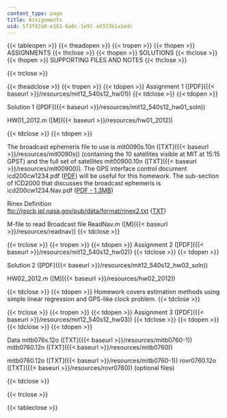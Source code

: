 ```yaml
---
content_type: page
title: Assignments
uid: 5f3f82a0-e181-6a0c-1e91-ad333b1a1edc
---
```


{{< tableopen >}}
{{< theadopen >}}
{{< tropen >}}
{{< thopen >}}
ASSIGNMENTS
{{< thclose >}}
{{< thopen >}}
SOLUTIONS
{{< thclose >}}
{{< thopen >}}
SUPPORTING FILES AND NOTES
{{< thclose >}}

{{< trclose >}}

{{< theadclose >}}
{{< tropen >}}
{{< tdopen >}}
Assignment 1 ([PDF]({{< baseurl >}}/resources/mit12_540s12_hw01))
{{< tdclose >}}
{{< tdopen >}}


Solution 1 ([PDF]({{< baseurl >}}/resources/mit12_540s12_hw01_soln))

HW01\_2012.m ([M]({{< baseurl >}}/resources/hw01_2012))


{{< tdclose >}}
{{< tdopen >}}


The broadcast ephemeris file to use is mit0090s.10n ([TXT]({{< baseurl >}}/resources/mit0090s)) (containing the 10 satellites visible at MIT at 15:15 GPST) and the full set of satellites mit00900.10n ([TXT]({{< baseurl >}}/resources/mit00900)). The GPS interface control document icd200cw1234.pdf ([PDF](http://geoweb.mit.edu/~tah/icd200c123.pdf)) will be useful for this homework. The sub-section of ICD2000 that discusses the broadcast ephemeris is icd200cw1234.Nav.pdf ([PDF - 1.3MB](http://geoweb.mit.edu/~tah/12.540/icd200cw1234.Nav.pdf))

Rinex Definition  
ftp://igscb.jpl.nasa.gov/pub/data/format/rinex2.txt ([TXT](./resolveuid/102743cfd6f15a1d208bb4a924f7c134))

M-file to read Broadcast file ReadNav.m ([M]({{< baseurl >}}/resources/readnav))
{{< tdclose >}}

{{< trclose >}}
{{< tropen >}}
{{< tdopen >}}
Assignment 2 ([PDF]({{< baseurl >}}/resources/mit12_540s12_hw02))
{{< tdclose >}}
{{< tdopen >}}


Solution 2 ([PDF]({{< baseurl >}}/resources/mit12_540s12_hw02_soln))

HW02\_2012.m ([M]({{< baseurl >}}/resources/hw02_2012))


{{< tdclose >}}
{{< tdopen >}}
Homework covers estimation methods using simple linear regression and GPS-like clock problem.
{{< tdclose >}}

{{< trclose >}}
{{< tropen >}}
{{< tdopen >}}
Assignment 3 ([PDF]({{< baseurl >}}/resources/mit12_540s12_hw03))
{{< tdclose >}}
{{< tdopen >}}
 
{{< tdclose >}}
{{< tdopen >}}


Data mitb076s.12o ([TXT]({{< baseurl >}}/resources/mitb0760-1)) mitb0760.12n ([TXT]({{< baseurl >}}/resources/mitb0760))

mitb0760.12o ([TXT]({{< baseurl >}}/resources/mitb0760-1)) rovr0760.12o ([TXT]({{< baseurl >}}/resources/rovr0760)) (optional files)


{{< tdclose >}}

{{< trclose >}}

{{< tableclose >}}